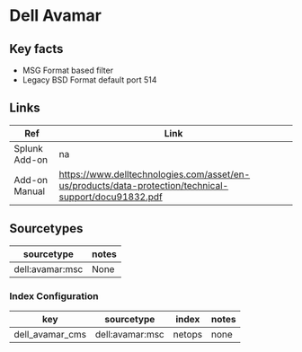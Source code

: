 # Dell Avamar

## Key facts

* MSG Format based filter
* Legacy BSD Format default port 514

## Links

| Ref            | Link                                                                                                    |
|----------------|---------------------------------------------------------------------------------------------------------|
| Splunk Add-on  | na                                                                                                      |
| Add-on Manual  | <https://www.delltechnologies.com/asset/en-us/products/data-protection/technical-support/docu91832.pdf> |

## Sourcetypes

| sourcetype     | notes                                                                                                   |
|----------------|---------------------------------------------------------------------------------------------------------|
| dell:avamar:msc| None                                                                                                    |

### Index Configuration

| key            | sourcetype     | index          | notes          |
|----------------|----------------|----------------|----------------|
| dell_avamar_cms| dell:avamar:msc| netops         | none           |